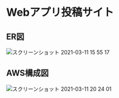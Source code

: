 # Webアプリ投稿サイト

## ER図

![スクリーンショット 2021-03-11 15 55 17](https://user-images.githubusercontent.com/53789796/110751361-19cd1a80-8287-11eb-9272-b530b8e7d0ac.png)

## AWS構成図

![スクリーンショット 2021-03-11 20 24 01](https://user-images.githubusercontent.com/53789796/110780244-d46d1500-82a7-11eb-9c64-3c0ca32b7fd3.png)
